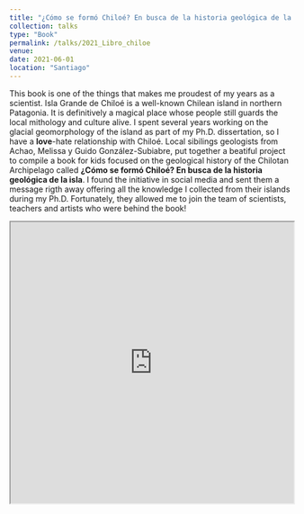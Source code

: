 ```yaml
---
title: "¿Cómo se formó Chiloé? En busca de la historia geológica de la isla (Book)"
collection: talks
type: "Book"
permalink: /talks/2021_Libro_chiloe
venue: 
date: 2021-06-01
location: "Santiago"
---
```


This book is one of the things that makes me proudest of my years as a scientist. Isla Grande de Chiloé is a well-known Chilean island in northern Patagonia. It is definitively a magical place whose people still guards the local mithology and culture alive. I spent several years working on the glacial geomorphology of the island as part of my Ph.D. dissertation, so I have a **love**-hate relationship with Chiloé. Local sibilings geologists from Achao, Melissa y Guido González-Subiabre, put together a beatiful project to compile a book for kids focused on the geological history of the Chilotan Archipelago called **¿Cómo se formó Chiloé? En busca de la historia geológica de la isla**. I found the initiative in social media and sent them a message rigth away offering all the knowledge I collected from their islands during my Ph.D. Fortunately, they allowed me to join the team of scientists, teachers and artists who were behind the book! 

<iframe src="https://indd.adobe.com/view/93ae73ec-3500-4602-9c5e-d7fce8dc2203" width="100%" height="500px"></iframe>

